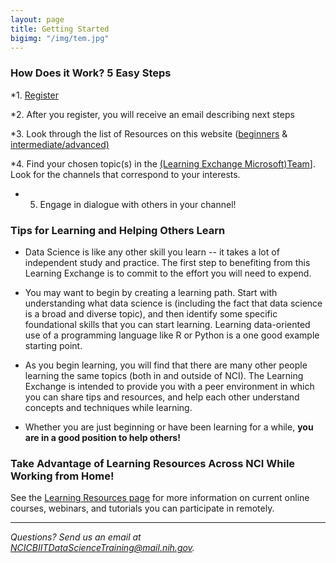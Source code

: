 ```yaml
---
layout: page
title: Getting Started
bigimg: "/img/tem.jpg"
---
```


### How Does it Work? 5 Easy Steps

*1.	[Register](http://bit.ly/NCI_datascience_peer2peer)

*2.  After you register, you will receive an email describing next steps

*3.  Look through the list of Resources on this website ([beginners](https://cbiit.github.io/p2p-datasci/beginner-resources/)
       & [intermediate/advanced)](https://cbiit.github.io/p2p-datasci/intadv-resources/)

*4. Find your chosen topic(s) in the [(Learning Exchange Microsoft)Team](https://teams.microsoft.com/l/team/19%3a82c18d91721048e7a69516e155ac554a%40thread.skype/conversations?groupId=ac0387a5-f532-4379-a234-73eca4399e11&tenantId=14b77578-9773-42d5-8507-251ca2dc2b06)]. Look for the channels that correspond to your interests.

* 5. Engage in dialogue with others in your channel!


### Tips for Learning and Helping Others Learn

* Data Science is like any other skill you learn -- it takes a lot of independent study and practice.  The first step to benefiting from this Learning Exchange is to commit to the effort you will need to expend.

* You may want to begin by creating a learning path.  Start with understanding what data science is (including the fact that data science is a broad and diverse topic), and then identify some specific foundational skills that you can start learning.  Learning data-oriented use of a programming language like R or Python is a one good example starting point.

* As you begin learning, you will find that there are many other people learning the same topics (both in and outside of NCI).  The Learning Exchange is intended to provide you with a peer environment in which you can share tips and resources, and help each other understand concepts and techniques while learning.

* Whether you are just beginning or have been learning for a while, **you are in a good position to help others!**

### Take Advantage of Learning Resources Across NCI While Working from Home!

See the [Learning Resources page](../resources) for more information on current online courses, webinars, and tutorials you can participate in remotely.

---
*Questions? Send us an email at [NCICBIITDataScienceTraining@mail.nih.gov](mailto:NCICBIITDataScienceTraining@mail.nih.gov).*
